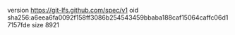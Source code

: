 version https://git-lfs.github.com/spec/v1
oid sha256:a6eea6fa0092f158ff3086b254543459bbaba188caf15064caffc06d17157fde
size 8921
